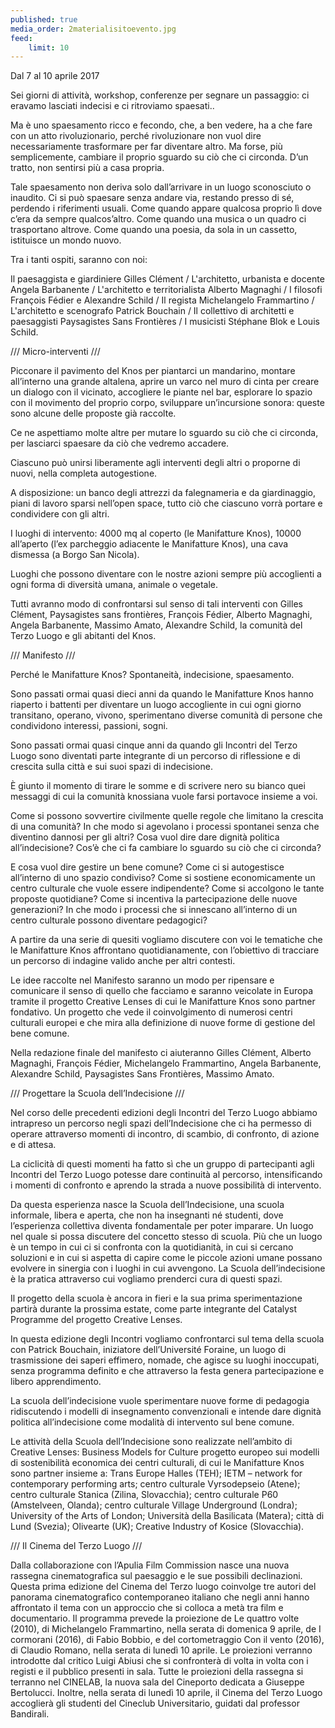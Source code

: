 ```yaml
---
published: true
media_order: 2materialisitoevento.jpg
feed:
    limit: 10
---
```


Dal 7 al 10 aprile 2017

Sei giorni di attività, workshop, conferenze per segnare un passaggio: ci eravamo lasciati indecisi e ci ritroviamo spaesati..

Ma è uno spaesamento ricco e fecondo, che, a ben vedere, ha a che fare con un atto rivoluzionario, perché rivoluzionare non vuol dire necessariamente trasformare per far diventare altro. Ma forse, più semplicemente, cambiare il proprio sguardo su ciò che ci circonda. D’un tratto, non sentirsi più a casa propria.

Tale spaesamento non deriva solo dall’arrivare in un luogo sconosciuto o inaudito. Ci si può spaesare senza andare via, restando presso di sé, perdendo i riferimenti usuali. Come quando appare qualcosa proprio lì dove c’era da sempre qualcos’altro. Come quando una musica o un quadro ci trasportano altrove. Come quando una poesia, da sola in un cassetto, istituisce un mondo nuovo.


Tra i tanti ospiti, saranno con noi:

Il paesaggista e giardiniere Gilles Clément / L'architetto, urbanista e docente Angela Barbanente / L'architetto e territorialista Alberto Magnaghi / I filosofi François Fédier e Alexandre Schild / Il regista Michelangelo Frammartino / L'architetto e scenografo Patrick Bouchain / Il collettivo di architetti e paesaggisti Paysagistes Sans Frontières / I musicisti Stéphane Blok e Louis Schild.

 

/// Micro-interventi ///



Picconare il pavimento del Knos per piantarci un mandarino, montare all’interno una grande altalena, aprire un varco nel muro di cinta per creare un dialogo con il vicinato, accogliere le piante nel bar, esplorare lo spazio con il movimento del proprio corpo, sviluppare un’incursione sonora: queste sono alcune delle proposte già raccolte.

Ce ne aspettiamo molte altre per mutare lo sguardo su ciò che ci circonda, per lasciarci spaesare da ciò che vedremo accadere.

Ciascuno può unirsi liberamente agli interventi degli altri o proporne di nuovi, nella completa autogestione.

A disposizione: un banco degli attrezzi da falegnameria e da giardinaggio, piani di lavoro sparsi nell’open space, tutto ciò che ciascuno vorrà portare e condividere con gli altri.

I luoghi di intervento: 4000 mq al coperto (le Manifatture Knos), 10000 all’aperto (l’ex parcheggio adiacente le Manifatture Knos), una cava dismessa (a Borgo San Nicola).

Luoghi che possono diventare con le nostre azioni sempre più accoglienti a ogni forma di diversità umana, animale o vegetale.

Tutti avranno modo di confrontarsi sul senso di tali interventi con Gilles Clément, Paysagistes sans frontières, François Fédier, Alberto Magnaghi, Angela Barbanente, Massimo Amato, Alexandre Schild, la comunità del Terzo Luogo e gli abitanti del Knos.

 

/// Manifesto ///



Perché le Manifatture Knos? Spontaneità, indecisione, spaesamento.

Sono passati ormai quasi dieci anni da quando le Manifatture Knos hanno riaperto i battenti per diventare un luogo accogliente in cui ogni giorno transitano, operano, vivono, sperimentano diverse comunità di persone che condividono interessi, passioni, sogni.

Sono passati ormai quasi cinque anni da quando gli Incontri del Terzo Luogo sono diventati parte integrante di un percorso di riflessione e di crescita sulla città e sui suoi spazi di indecisione.

È giunto il momento di tirare le somme e di scrivere nero su bianco quei messaggi di cui la comunità knossiana vuole farsi portavoce insieme a voi.

Come si possono sovvertire civilmente quelle regole che limitano la crescita di una comunità? In che modo si agevolano i processi spontanei senza che diventino dannosi per gli altri? Cosa vuol dire dare dignità politica all’indecisione? Cos’è che ci fa cambiare lo sguardo su ciò che ci circonda?

E cosa vuol dire gestire un bene comune? Come ci si autogestisce all’interno di uno spazio condiviso? Come si sostiene economicamente un centro culturale che vuole essere indipendente? Come si accolgono le tante proposte quotidiane? Come si incentiva la partecipazione delle nuove generazioni? In che modo i processi che si innescano all’interno di un centro culturale possono diventare pedagogici?

A partire da una serie di quesiti vogliamo discutere con voi le tematiche che le Manifatture Knos affrontano quotidianamente, con l’obiettivo di tracciare un percorso di indagine valido anche per altri contesti.

Le idee raccolte nel Manifesto saranno un modo per ripensare e comunicare il senso di quello che facciamo e saranno veicolate in Europa tramite il progetto Creative Lenses di cui le Manifatture Knos sono partner fondativo. Un progetto che vede il coinvolgimento di numerosi centri culturali europei e che mira alla definizione di nuove forme di gestione del bene comune.

Nella redazione finale del manifesto ci aiuteranno Gilles Clément, Alberto Magnaghi, François Fédier, Michelangelo Frammartino, Angela Barbanente, Alexandre Schild, Paysagistes Sans Frontières, Massimo Amato.

 

/// Progettare la Scuola dell’Indecisione ///



Nel corso delle precedenti edizioni degli Incontri del Terzo Luogo abbiamo intrapreso un percorso negli spazi dell’Indecisione che ci ha permesso di operare attraverso momenti di incontro, di scambio, di confronto, di azione e di attesa.

La ciclicità di questi momenti ha fatto sì che un gruppo di partecipanti agli Incontri del Terzo Luogo potesse dare continuità al percorso, intensificando i momenti di confronto e aprendo la strada a nuove possibilità di intervento.

Da questa esperienza nasce la Scuola dell’Indecisione, una scuola informale, libera e aperta, che non ha insegnanti né studenti, dove l’esperienza collettiva diventa fondamentale per poter imparare. Un luogo nel quale si possa discutere del concetto stesso di scuola. Più che un luogo è un tempo in cui ci si confronta con la quotidianità, in cui si cercano soluzioni e in cui si aspetta di capire come le piccole azioni umane possano evolvere in sinergia con i luoghi in cui avvengono. La Scuola dell’indecisione è la pratica attraverso cui vogliamo prenderci cura di questi spazi.

Il progetto della scuola è ancora in fieri e la sua prima sperimentazione partirà durante la prossima estate, come parte integrante del Catalyst Programme del progetto Creative Lenses.

In questa edizione degli Incontri vogliamo confrontarci sul tema della scuola con Patrick Bouchain, iniziatore dell’Université Foraine, un luogo di trasmissione dei saperi effimero, nomade, che agisce su luoghi inoccupati, senza programma definito e che attraverso la festa genera partecipazione e libero apprendimento.

La scuola dell’indecisione vuole sperimentare nuove forme di pedagogia ridiscutendo i modelli di insegnamento convenzionali e intende dare dignità politica all’indecisione come modalità di intervento sul bene comune.

Le attività della Scuola dell’Indecisione sono realizzate nell’ambito di Creative Lenses: Business Models for Culture progetto europeo sui modelli di sostenibilità economica dei centri culturali, di cui le Manifatture Knos sono partner insieme a: Trans Europe Halles (TEH); IETM – network for contemporary performing arts; centro culturale Vyrsodepseio (Atene); centro culturale Stanica (Zilina, Slovacchia); centro culturale P60 (Amstelveen, Olanda); centro culturale Village Underground (Londra); University of the Arts of London; Università della Basilicata (Matera); città di Lund (Svezia); Olivearte (UK); Creative Industry of Kosice (Slovacchia).

 

/// Il Cinema del Terzo Luogo ///


Dalla collaborazione con l’Apulia Film Commission nasce una nuova rassegna cinematografica sul paesaggio e le sue possibili declinazioni. Questa prima edizione del Cinema del Terzo luogo coinvolge tre autori del panorama cinematografico contemporaneo italiano che negli anni hanno affrontato il tema con un approccio che si colloca a metà tra film e documentario. Il programma prevede la proiezione de Le quattro volte (2010), di Michelangelo Frammartino, nella serata di domenica 9 aprile, de I cormorani (2016), di Fabio Bobbio, e del cortometraggio Con il vento (2016), di Claudio Romano, nella serata di lunedì 10 aprile. Le proiezioni verranno introdotte dal critico Luigi Abiusi che si confronterà di volta in volta con i registi e il pubblico presenti in sala.
Tutte le proiezioni della rassegna si terranno nel CINELAB, la nuova sala del Cineporto dedicata a Giuseppe Bertolucci.
Inoltre, nella serata di lunedì 10 aprile, il Cinema del Terzo Luogo accoglierà gli studenti del Cineclub Universitario, guidati dal professor Bandirali.
